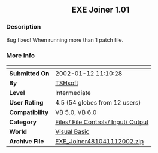 ﻿<div align="center">

## EXE Joiner 1\.01


</div>

### Description

Bug fixed! When running more than 1 patch file.
 
### More Info
 


<span>             |<span>
---                |---
**Submitted On**   |2002-01-12 11:10:28
**By**             |[TSHsoft](https://github.com/Planet-Source-Code/PSCIndex/blob/master/ByAuthor/tshsoft.md)
**Level**          |Intermediate
**User Rating**    |4.5 (54 globes from 12 users)
**Compatibility**  |VB 5\.0, VB 6\.0
**Category**       |[Files/ File Controls/ Input/ Output](https://github.com/Planet-Source-Code/PSCIndex/blob/master/ByCategory/files-file-controls-input-output__1-3.md)
**World**          |[Visual Basic](https://github.com/Planet-Source-Code/PSCIndex/blob/master/ByWorld/visual-basic.md)
**Archive File**   |[EXE\_Joiner481041112002\.zip](https://github.com/Planet-Source-Code/tshsoft-exe-joiner-1-01__1-30707/archive/master.zip)








